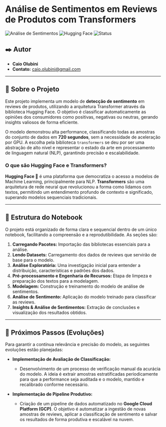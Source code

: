 # Análise de Sentimentos em Reviews de Produtos com Transformers

![Análise de Sentimentos](https://img.shields.io/badge/NLP-An%C3%A1lise%20de%20Sentimentos-blue)
![Hugging Face](https://img.shields.io/badge/%F0%9F%A4%97%20Hugging%20Face-Transformers-yellow)
![Status](https://img.shields.io/badge/status-em%20desenvolvimento-orange)

## ✒️ Autor

- **Caio Olubini**
- **Contato:** caio.olubini@gmail.com

---

## 🎯 Sobre o Projeto

Este projeto implementa um modelo de **detecção de sentimento** em reviews de produtos, utilizando a arquitetura Transformer através da biblioteca Hugging Face. O objetivo é classificar automaticamente as opiniões dos consumidores como positivas, negativas ou neutras, gerando insights valiosos de forma eficiente.

O modelo demonstrou alta performance, classificando todas as amostras do conjunto de dados em **720 segundos**, sem a necessidade de aceleração por GPU. A escolha pela biblioteca `transformers` se deu por ser uma abstração de alto nível e representar o estado da arte em processamento de linguagem natural (NLP), garantindo precisão e escalabilidade.

### O que são Hugging Face e Transformers?

**Hugging Face 🤗** é uma plataforma que democratiza o acesso a modelos de Machine Learning, principalmente para NLP. **Transformers** são uma arquitetura de rede neural que revolucionou a forma como lidamos com textos, permitindo um entendimento profundo de contexto e significado, superando modelos sequenciais tradicionais.

---

## 📂 Estrutura do Notebook

O projeto está organizado de forma clara e sequencial dentro de um único notebook, facilitando a compreensão e a reprodutibilidade. As seções são:

1.  **Carregando Pacotes:** Importação das bibliotecas essenciais para a análise.
2.  **Lendo Datasets:** Carregamento dos dados de reviews que servirão de base para o modelo.
3.  **Análise Exploratória:** Uma investigação inicial para entender a distribuição, características e padrões dos dados.
4.  **Pré-processamento e Engenharia de Recursos:** Etapa de limpeza e preparação dos textos para a modelagem.
5.  **Modelagem:** Construção e treinamento do modelo de análise de sentimentos.
6.  **Análise de Sentimento:** Aplicação do modelo treinado para classificar as reviews.
7.  **Insights & Análise de Sentimentos:** Extração de conclusões e visualização dos resultados obtidos.

---

## 🚀 Próximos Passos (Evoluções)

Para garantir a contínua relevância e precisão do modelo, as seguintes evoluções estão planejadas:

-   **Implementação de Avaliação de Classificação:**
    -   Desenvolvimento de um processo de verificação manual da acurácia do modelo. A ideia é extrair amostras estratificadas periodicamente para que a performance seja auditada e o modelo, mantido e recalibrado conforme necessário.

-   **Implementação de Pipeline Produtivo:**
    -   Criação de um pipeline de dados automatizado no **Google Cloud Platform (GCP)**. O objetivo é automatizar a ingestão de novas amostras de reviews, aplicar a classificação de sentimento e salvar os resultados de forma produtiva e escalável na nuvem.